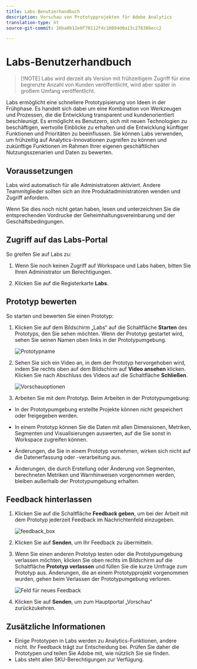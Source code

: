 ```yaml
---
title: Labs-Benutzerhandbuch
description: Vorschau von Prototypprojekten für Adobe Analytics
translation-type: ht
source-git-commit: 16ba0b12e0f70112f4c10804d0a13c278388ecc2

---
```




# Labs-Benutzerhandbuch

>[!NOTE] Labs wird derzeit als Version mit frühzeitigem Zugriff für eine begrenzte Anzahl von Kunden veröffentlicht, wird aber später in großem Umfang veröffentlicht.

Labs ermöglicht eine schnellere Prototypisierung von Ideen in der Frühphase. Es handelt sich dabei um eine Kombination von Werkzeugen und Prozessen, die die Entwicklung transparent und kundenorientiert beschleunigt. Es ermöglicht es Benutzern, sich mit neuen Technologien zu beschäftigen, wertvolle Einblicke zu erhalten und die Entwicklung künftiger Funktionen und Prioritäten zu beeinflussen. Sie können Labs verwenden, um frühzeitig auf Analytics-Innovationen zugreifen zu können und zukünftige Funktionen im Rahmen Ihrer eigenen geschäftlichen Nutzungsszenarien und Daten zu bewerten.

## Voraussetzungen

Labs wird automatisch für alle Administratoren aktiviert. Andere Teammitglieder sollten sich an ihre Produktadministratoren wenden und Zugriff anfordern.

Wenn Sie dies noch nicht getan haben, lesen und unterzeichnen Sie die entsprechenden Vordrucke der Geheimhaltungsvereinbarung und der Geschäftsbedingungen.

## Zugriff auf das Labs-Portal

So greifen Sie auf Labs zu:

1. Wenn Sie noch keinen Zugriff auf Workspace und Labs haben, bitten Sie Ihren Administrator um Berechtigungen.

1. Klicken Sie auf die Registerkarte **Labs**.

## Prototyp bewerten

So starten und bewerten Sie einen Prototyp:

1. Klicken Sie auf dem Bildschirm „Labs“ auf die Schaltfläche **Starten** des Prototyps, den Sie sehen möchten. Wenn der Prototyp gestartet wird, sehen Sie seinen Namen oben links in der Prototypumgebung.

   ![Prototypname](https://user-images.githubusercontent.com/29133525/58670566-c03b6c00-82fc-11e9-8b29-ee34260c4024.png)

1. Sehen Sie sich ein Video an, in dem der Prototyp hervorgehoben wird, indem Sie rechts oben auf dem Bildschirm auf **Video ansehen** klicken. Klicken Sie nach Abschluss des Videos auf die Schaltfläche **Schließen**.

   ![Vorschauoptionen](https://user-images.githubusercontent.com/29133525/58670261-a2213c00-82fb-11e9-88db-cc839c98fdab.png)

1. Arbeiten Sie mit dem Prototyp. Beim Arbeiten in der Prototypumgebung:

* In der Prototypumgebung erstellte Projekte können nicht gespeichert oder freigegeben werden.

* In einem Prototyp können Sie die Daten mit allen Dimensionen, Metriken, Segmenten und Visualisierungen auswerten, auf die Sie sonst in Workspace zugreifen können.

* Änderungen, die Sie in einem Prototyp vornehmen, wirken sich nicht auf die Datenerfassung oder -verarbeitung aus.

* Änderungen, die durch Erstellung oder Änderung von Segmenten, berechneten Metriken und Warnhinweisen vorgenommen werden, bleiben außerhalb der Prototypumgebung erhalten.

## Feedback hinterlassen

1. Klicken Sie auf die Schaltfläche **Feedback geben**, um bei der Arbeit mit dem Prototyp jederzeit Feedback im Nachrichtenfeld einzugeben.

   ![feedback_box](https://user-images.githubusercontent.com/29133525/58670344-f0363f80-82fb-11e9-8824-ec2b41f7187a.png)

1. Klicken Sie auf **Senden**, um Ihr Feedback zu übermitteln.

1. Wenn Sie einen anderen Prototyp testen oder die Prototypumgebung verlassen möchten, klicken Sie oben rechts im Bildschirm auf die Schaltfläche **Prototyp verlassen** und füllen Sie die kurze Umfrage zum Prototyp aus. Änderungen, die an einem Prototypprojekt vorgenommen wurden, gehen beim Verlassen der Prototypumgebung verloren.

   ![Feld für neues Feedback](https://git.corp.adobe.com/storage/user/26539/files/d067e300-a95e-11e9-9208-74339dafe75e)

1. Klicken Sie auf **Senden**, um zum Hauptportal „Vorschau“ zurückzukehren.

## Zusätzliche Informationen

* Einige Prototypen in Labs werden zu Analytics-Funktionen, andere nicht. Ihr Feedback trägt zur Entscheidung bei. Prüfen Sie daher die Prototypen und teilen Sie Adobe mit, wie nützlich Sie sie finden.
* Labs steht allen SKU-Berechtigungen zur Verfügung.

